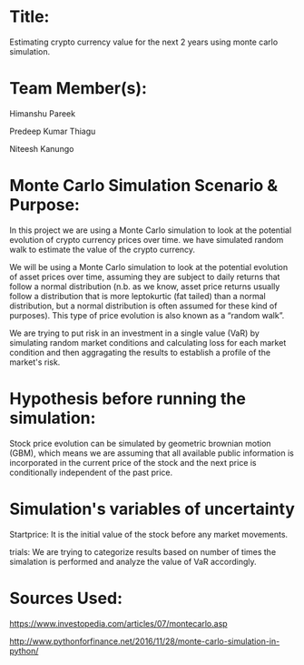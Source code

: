 
# Title:
Estimating crypto currency value for the next 2 years using monte carlo simulation.

# Team Member(s):
Himanshu Pareek

Predeep Kumar Thiagu

Niteesh Kanungo

# Monte Carlo Simulation Scenario & Purpose:

In this project we are using a Monte Carlo simulation to look at the potential evolution of crypto currency prices over time. we have simulated random walk to estimate the value of the crypto currency. 

We will be using a Monte Carlo simulation to look at the potential evolution of asset prices over time, assuming they are subject to daily returns that follow a normal distribution (n.b. as we know, asset price returns usually follow a distribution that is more leptokurtic (fat tailed) than a normal distribution, but a normal distribution is often assumed for these kind of purposes). This type of price evolution is also known as a “random walk”.

We are trying to put risk in an investment in a single value (VaR) by simulating random market conditions and calculating loss for each market condition and then aggragating the results to establish a profile of the market's risk.

# Hypothesis before running the simulation:

Stock price evolution can be simulated by geometric brownian motion (GBM), which means we are assuming that all available public information is incorporated in the current price of the stock and the next price is conditionally independent of the past price.

# Simulation's variables of uncertainty

Startprice: It is the initial value of the stock before any market movements.

trials: We are trying to categorize results based on number of times the simalation is performed and analyze the value of VaR accordingly.


# Sources Used:
https://www.investopedia.com/articles/07/montecarlo.asp

http://www.pythonforfinance.net/2016/11/28/monte-carlo-simulation-in-python/


